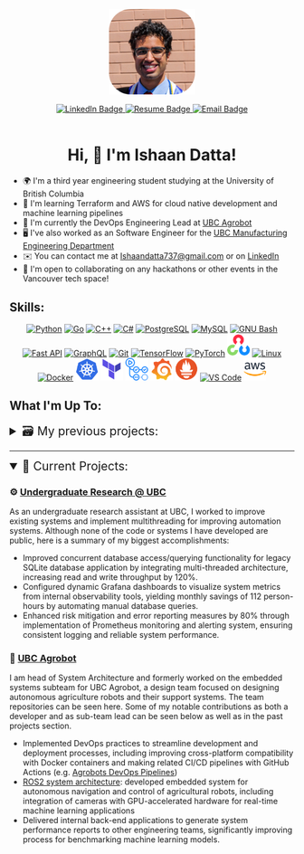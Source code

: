 <!----- Picture & Links ----->

<p id="profile-picture" align="center">
  <img width=30% src="assets/Profile Pic.png" alt="Profile Picture">
</p>

<div id="badges" align="center">
  <a href="https://www.linkedin.com/in/Ishaan-Datta/">
    <img src="https://img.shields.io/badge/LinkedIn-22242d?logo=linkedin&logoColor=white&style=for-the-badge" alt="LinkedIn Badge">
  </a>
  <!-- <a href="https://ishaandatta.me">
    <img src="https://img.shields.io/badge/Website-22242d?style=for-the-badge&logo=Google-chrome&logoColor=white" alt="Website Badge">
  </a> -->
  <a href="https://drive.google.com/file/d/1ey2DkT0KN4gjU5qeDEkMpmn1qLp-_2GU/view?usp=drive_link">
    <img src="https://img.shields.io/badge/Resume-22242d?style=for-the-badge&logo=giphy&logoColor=white" alt="Resume Badge">
  </a>
  <a href="mailto:Ishaandatta737@gmail.com.com">
    <img src="https://img.shields.io/badge/Email-22242d?style=for-the-badge&logo=gmail&logoColor=white" alt="Email Badge">
  </a>
  </a>
</div>

<br/>

<!----- About Me ----->
<h1 align="center">Hi, 👋 I'm Ishaan Datta! </h1>

*   🌍  I'm a third year engineering student studying at the University of British Columbia
*   🧠  I'm learning Terraform and AWS for cloud native development and machine learning pipelines
*   🌱  I'm currently the DevOps Engineering Lead at [UBC Agrobot](https://ubcagrobot.com/)
*   🖥️   I've also worked as an Software Engineer for the [UBC Manufacturing Engineering Department](https://manufacturing.engineering.ubc.ca/)
*   ✉️  You can contact me at [Ishaandatta737@gmail.com](mailto:Ishaandatta737@gmail.com) or on [LinkedIn](https://www.linkedin.com/in/ishaan-datta/)
*   🤝  I'm open to collaborating on any hackathons or other events in the Vancouver tech space!

Skills:
--------------------------
<p align="center">
    <a href="https://www.python.org/" target="_blank" rel="noreferrer"><img src="https://raw.githubusercontent.com/danielcranney/readme-generator/main/public/icons/skills/python-colored.svg" width="36" height="36" alt="Python" /></a>
    <a href="https://go.dev/doc/" target="_blank" rel="noreferrer"><img src="https://raw.githubusercontent.com/danielcranney/readme-generator/main/public/icons/skills/go-colored.svg" width="36" height="36" alt="Go" /></a>
    <a href="https://docs.microsoft.com/en-us/cpp/?view=msvc-170" target="_blank" rel="noreferrer"><img src="https://raw.githubusercontent.com/danielcranney/readme-generator/main/public/icons/skills/cplusplus-colored.svg" width="36" height="36" alt="C++" /></a>
    <a href="https://docs.microsoft.com/en-us/dotnet/csharp/" target="_blank" rel="noreferrer"><img src="https://raw.githubusercontent.com/danielcranney/readme-generator/main/public/icons/skills/csharp-colored.svg" width="36" height="36" alt="C#" /></a>
    <a href="https://www.postgresql.org/" target="_blank" rel="noreferrer"><img src="https://raw.githubusercontent.com/danielcranney/readme-generator/main/public/icons/skills/postgresql-colored.svg" width="36" height="36" alt="PostgreSQL" /></a>
    <a href="https://www.mysql.com/" target="_blank" rel="noreferrer"><img src="https://raw.githubusercontent.com/danielcranney/readme-generator/main/public/icons/skills/mysql-colored.svg" width="36" height="36" alt="MySQL" /></a>
    <a href="https://www.gnu.org/software/bash/" target="_blank" rel="noreferrer"><img src="https://raw.githubusercontent.com/danielcranney/readme-generator/main/public/icons/skills/gnubash-colored.svg" width="36" height="36" alt="GNU Bash" /></a>
    <a href="https://fastapi.tiangolo.com/" target="_blank" rel="noreferrer"><img src="https://raw.githubusercontent.com/danielcranney/readme-generator/main/public/icons/skills/fastapi-colored.svg" width="36" height="36" alt="Fast API" /></a>
    <a href="https://graphql.org/" target="_blank" rel="noreferrer"><img src="https://raw.githubusercontent.com/danielcranney/readme-generator/main/public/icons/skills/graphql-colored.svg" width="36" height="36" alt="GraphQL" /></a>
    <a href="https://git-scm.com/" target="_blank" rel="noreferrer"><img src="https://raw.githubusercontent.com/danielcranney/readme-generator/main/public/icons/skills/git-colored.svg" width="36" height="36" alt="Git" /></a>
    <a href="https://www.tensorflow.org/" target="_blank" rel="noreferrer"><img src="https://raw.githubusercontent.com/danielcranney/readme-generator/main/public/icons/skills/tensorflow-colored.svg" width="36" height="36" alt="TensorFlow" /></a>
    <a href="https://pytorch.org/" target="_blank" rel="noreferrer"><img src="https://raw.githubusercontent.com/danielcranney/readme-generator/main/public/icons/skills/pytorch-colored.svg" width="36" height="36" alt="PyTorch" /></a>
    <a href="https://opencv.org/" target="_blank" rel="noreferrer"><img src="assets/OpenCV.svg" width="40" height="40" alt="OpenCV" /></a>
    <a href="https://www.linux.org" target="_blank" rel="noreferrer"><img src="https://raw.githubusercontent.com/danielcranney/readme-generator/main/public/icons/skills/linux-colored.svg" width="36" height="36" alt="Linux" /></a>
    <a href="https://www.docker.com/" target="_blank" rel="noreferrer"><img src="https://raw.githubusercontent.com/danielcranney/readme-generator/main/public/icons/skills/docker-colored.svg" width="36" height="36" alt="Docker" /></a>
    <a href="https://kubernetes.io/" target="_blank" rel="noreferrer"><img src="assets/Kubernetes.svg" width="40" height="40" alt="Kubernetes" /></a>
    <a href="https://www.terraform.io/" target="_blank" rel="noreferrer"><img src="assets/Terraform.svg" width="40" height="40" alt="Terraform" /></a>
    <a href="https://github.com/features/actions" target="_blank" rel="noreferrer"><img src="assets/Github-Actions.svg" width="40" height="40" alt="Github Actions" /></a>
    <a href="https://grafana.com/" target="_blank" rel="noreferrer"><img src="assets/Grafana.svg" width="40" height="40" alt="Grafana" /></a>
    <a href="https://prometheus.io/" target="_blank" rel="noreferrer"><img src="assets/Prometheus.svg" width="40" height="40" alt="Prometheus" /></a>
    <a href="https://code.visualstudio.com/" target="_blank" rel="noreferrer"><img src="https://raw.githubusercontent.com/danielcranney/readme-generator/main/public/icons/skills/visualstudiocode-colored.svg" width="36" height="36" alt="VS Code" /></a>
    <a href="https://aws.amazon.com/" target="_blank" rel="noreferrer"><img src="assets/AWS.svg" width="40" height="40" alt="AWS" /></a>
</p>

<h2>What I'm Up To: </h2>
<details>
  <summary style="font-size: 1.5em;">🗃️ My previous projects:</summary>

  ### 🤖 [Github Notification System](https://github.com/Ishaan-Datta/Github-Notifier)
  - Queried RESTful and graphQL APIs using GoLang to allow users to receive notifications on alternate platforms upon receiving Webhook payloads, leading to 10% increase in response times.
  - Collaborated with other developers and leveraged object-oriented and asynchronous programming concepts to decrease memory usage by 50%.

  ### ☁️ [IBM DevOps Capstone Project](https://github.com/Ishaan-Datta/AWS-Deployment)
  - Developed infrastrucure-as-code templates on AWS via Terraform and automated deployments of service containers using Kubernetes and Helm to power a cloud-hosted movie recommendation website.

  ### 🐍 [Python Script Collection](https://github.com/Ishaan-Datta/Python-Scripts)
  - Created a collection of Python scripts for automating common tasks, including web scraping, data analysis, and file manipulation, saving 10 hours of manual work per week.

</details>

---

<details open> 
  <summary style="font-size: 1.5em;">📂 Current Projects:</summary>

  ### ⚙️ [Undergraduate Research @ UBC](https://manufacturing.engineering.ubc.ca/)
  As an undergraduate research assistant at UBC, I worked to improve existing systems and implement multithreading for improving automation systems. Although none of the code or systems I have developed are public, here is a summary of my biggest accomplishments:
  - Improved concurrent database access/querying functionality for legacy SQLite database application by integrating multi-threaded architecture, increasing read and write throughput by 120%.
  - Configured dynamic Grafana dashboards to visualize system metrics from internal observability tools, yielding monthly savings of 112 person-hours by automating manual database queries.
  - Enhanced risk mitigation and error reporting measures by 80% through implementation of Prometheus monitoring and alerting system, ensuring consistent logging and reliable system performance.

  ### 🌿 [UBC Agrobot](https://ubcagrobot.com)
  I am head of System Architecture and formerly worked on the embedded systems subteam for UBC Agrobot, a design team focused on designing autonomous agriculture robots and their support systems. The team repositories can be seen here. Some of my notable contributions as both a developer and as sub-team lead can be seen below as well as in the past projects section.
  - Implemented DevOps practices to streamline development and deployment processes, including improving cross-platform compatibility with Docker containers and making related CI/CD pipelines with GitHub Actions (e.g. [Agrobots DevOps Pipelines](https://github.com/korih-dev/dev-containers))
  - [ROS2 system architecture](https://github.com/UBCAgroBot/AppliedAI): developed embedded system for autonomous navigation and control of agricultural robots, including integration of cameras with GPU-accelerated hardware for real-time machine learning applications
  - Delivered internal back-end applications to generate system performance reports to other engineering teams, significantly improving process for benchmarking machine learning models.


</details>
